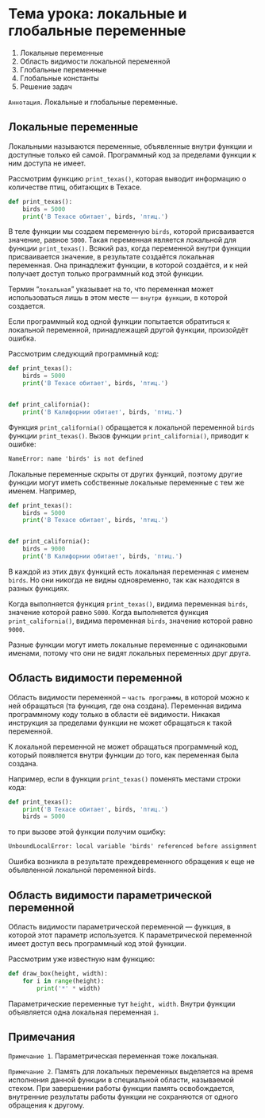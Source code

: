 # Тема урока: локальные и глобальные переменные

1. Локальные переменные
2. Область видимости локальной переменной
3. Глобальные переменные
4. Глобальные константы
5. Решение задач

`Аннотация`. Локальные и глобальные переменные.

## Локальные переменные

Локальными называются переменные, объявленные внутри функции и доступные только ей самой. Программный код за пределами
функции к ним доступа не имеет.

Рассмотрим функцию `print_texas()`, которая выводит информацию о количестве птиц, обитающих в Техасе.

```python
def print_texas():
    birds = 5000
    print('В Техасе обитает', birds, 'птиц.')
```

В теле функции мы создаем переменную `birds`, которой присваивается значение, равное `5000`. Такая переменная является
локальной для функции `print_texas()`. Всякий раз, когда переменной внутри функции присваивается значение, в результате
создаётся локальная переменная. Она принадлежит функции, в которой создаётся, и к ней получает доступ только программный
код этой функции.

Термин “`локальная`” указывает на то, что переменная может использоваться лишь в этом месте — `внутри функции`, в
которой
создается.

Если программный код одной функции попытается обратиться к локальной переменной, принадлежащей другой функции,
произойдёт ошибка.

Рассмотрим следующий программный код:

```python
def print_texas():
    birds = 5000
    print('В Техасе обитает', birds, 'птиц.')


def print_california():
    print('В Калифорнии обитает', birds, 'птиц.')
```

Функция `print_california()` обращается к локальной переменной `birds` функции `print_texas()`. Вызов функции
`print_california()`, приводит к ошибке:

```html
NameError: name 'birds' is not defined
```

Локальные переменные скрыты от других функций, поэтому другие функции могут иметь собственные локальные переменные с тем
же именем. Например,

```python
def print_texas():
    birds = 5000
    print('В Техасе обитает', birds, 'птиц.')


def print_california():
    birds = 9000
    print('В Калифорнии обитает', birds, 'птиц.')
```

В каждой из этих двух функций есть локальная переменная с именем `birds`. Но они никогда не видны одновременно, так как
находятся в разных функциях.

Когда выполняется функция `print_texas()`, видима переменная `birds`, значение которой равно `5000`. Когда выполняется
функция
`print_california()`, видима переменная `birds`, значение которой равно `9000`.

Разные функции могут иметь локальные переменные с одинаковыми именами, потому что они не видят локальных переменных друг
друга.

## Область видимости переменной

Область видимости переменной – `часть программы`, в которой можно к ней обращаться (та функция, где она создана).
Переменная видима программному коду только в области её видимости. Никакая инструкция за пределами функции не может
обращаться к такой переменной.

К локальной переменной не может обращаться программный код, который появляется внутри функции до того, как переменная
была создана.

Например, если в функции `print_texas()` поменять местами строки кода:

```python
def print_texas():
    print('В Техасе обитает', birds, 'птиц.')
    birds = 5000
```

то при вызове этой функции получим ошибку:

```html
UnboundLocalError: local variable 'birds' referenced before assignment
```

Ошибка возникла в результате преждевременного обращения к еще не объявленной локальной переменной birds.

## Область видимости параметрической переменной

Область видимости параметрической переменной — функция, в которой этот параметр используется. К параметрической
переменной имеет доступ весь программный код этой функции.

Рассмотрим уже известную нам функцию:

```python
def draw_box(height, width):
    for i in range(height):
        print('*' * width)
```

Параметрические переменные тут `height, width`. Внутри функции объявляется одна локальная переменная `i`.

## Примечания

`Примечание 1`. Параметрическая переменная тоже локальная.

`Примечание 2`. Память для локальных переменных выделяется на время исполнения данной функции в специальной области,
называемой стеком. При завершении работы функции память освобождается, внутренние результаты работы функции не
сохраняются от одного обращения к другому.